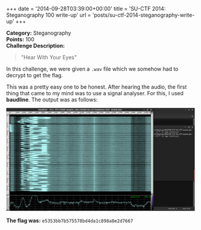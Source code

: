 +++
date = '2014-09-28T03:39:00+00:00'
title = 'SU-CTF 2014: Steganography 100 write-up'
url = 'posts/su-ctf-2014-steganography-write-up'
+++

**Category:** Steganography\
**Points:** 100\
**Challenge Description:**

> "Hear With Your Eyes"

In this challenge, we were given a `.wav` file which we somehow had to decrypt to get the flag.

This was a pretty easy one to be honest. After hearing the audio, the first thing that came to my mind was to use a signal analyser. For this, I used **baudline**. The output was as follows:

[![](images/image-1.png)](images/image-1.png)

**The flag was:** `e5353bb7b575578bd4da1c898a8e2d7667`
